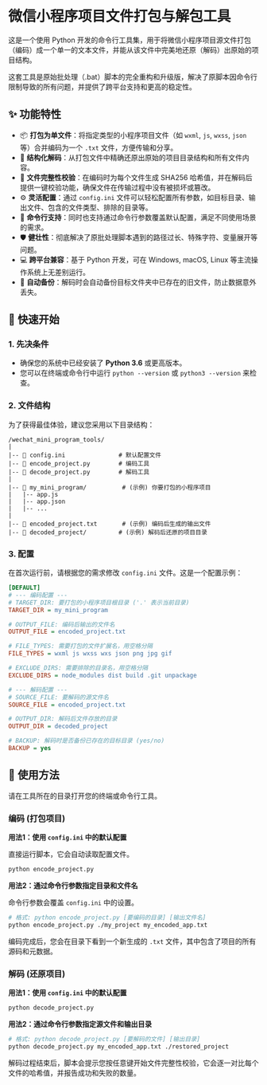 # 微信小程序项目文件打包与解包工具

这是一个使用 Python 开发的命令行工具集，用于将微信小程序项目源文件打包（编码）成一个单一的文本文件，并能从该文件中完美地还原（解码）出原始的项目结构。

这套工具是原始批处理（.bat）脚本的完全重构和升级版，解决了原脚本因命令行限制导致的所有问题，并提供了跨平台支持和更高的稳定性。

## ✨ 功能特性

*   📦 **打包为单文件**：将指定类型的小程序项目文件（如 `wxml`, `js`, `wxss`, `json` 等）合并编码为一个 `.txt` 文件，方便传输和分享。
*   📂 **结构化解码**：从打包文件中精确还原出原始的项目目录结构和所有文件内容。
*   🔐 **文件完整性校验**：在编码时为每个文件生成 SHA256 哈希值，并在解码后提供一键校验功能，确保文件在传输过程中没有被损坏或篡改。
*   ⚙️ **灵活配置**：通过 `config.ini` 文件可以轻松配置所有参数，如目标目录、输出文件、包含的文件类型、排除的目录等。
*   🚀 **命令行支持**：同时也支持通过命令行参数覆盖默认配置，满足不同使用场景的需求。
*   🛡️ **健壮性**：彻底解决了原批处理脚本遇到的路径过长、特殊字符、变量展开等问题。
*   💻 **跨平台兼容**：基于 Python 开发，可在 Windows, macOS, Linux 等主流操作系统上无差别运行。
*   🔄 **自动备份**：解码时会自动备份目标文件夹中已存在的旧文件，防止数据意外丢失。

## 🚀 快速开始

### 1. 先决条件

-   确保您的系统中已经安装了 **Python 3.6** 或更高版本。
-   您可以在终端或命令行中运行 `python --version` 或 `python3 --version` 来检查。

### 2. 文件结构

为了获得最佳体验，建议您采用以下目录结构：

```
/wechat_mini_program_tools/
|
|-- 📄 config.ini               # 默认配置文件
|-- 🐍 encode_project.py        # 编码工具
|-- 🐍 decode_project.py        # 解码工具
|
|-- 📁 my_mini_program/          # (示例) 你要打包的小程序项目
|   |-- app.js
|   |-- app.json
|   |-- ...
|
|-- 📝 encoded_project.txt       # (示例) 编码后生成的输出文件
|-- 📁 decoded_project/         # (示例) 解码后还原的项目目录
```

### 3. 配置

在首次运行前，请根据您的需求修改 `config.ini` 文件。这是一个配置示例：

```ini
[DEFAULT]
# --- 编码配置 ---
# TARGET_DIR: 要打包的小程序项目根目录 ('.' 表示当前目录)
TARGET_DIR = my_mini_program

# OUTPUT_FILE: 编码后输出的文件名
OUTPUT_FILE = encoded_project.txt

# FILE_TYPES: 需要打包的文件扩展名，用空格分隔
FILE_TYPES = wxml js wxss wxs json png jpg gif

# EXCLUDE_DIRS: 需要排除的目录名，用空格分隔
EXCLUDE_DIRS = node_modules dist build .git unpackage

# --- 解码配置 ---
# SOURCE_FILE: 要解码的源文件名
SOURCE_FILE = encoded_project.txt

# OUTPUT_DIR: 解码后文件存放的目录
OUTPUT_DIR = decoded_project

# BACKUP: 解码时是否备份已存在的目标目录 (yes/no)
BACKUP = yes
```

## 📖 使用方法

请在工具所在的目录打开您的终端或命令行工具。

### 编码 (打包项目)

**用法1：使用 `config.ini` 中的默认配置**

直接运行脚本，它会自动读取配置文件。

```bash
python encode_project.py
```

**用法2：通过命令行参数指定目录和文件名**

命令行参数会覆盖 `config.ini` 中的设置。

```bash
# 格式: python encode_project.py [要编码的目录] [输出文件名]
python encode_project.py ./my_project my_encoded_app.txt
```

编码完成后，您会在目录下看到一个新生成的 `.txt` 文件，其中包含了项目的所有源码和元数据。

### 解码 (还原项目)

**用法1：使用 `config.ini` 中的默认配置**

```bash
python decode_project.py
```

**用法2：通过命令行参数指定源文件和输出目录**

```bash
# 格式: python decode_project.py [要解码的文件] [输出目录]
python decode_project.py my_encoded_app.txt ./restored_project
```

解码过程结束后，脚本会提示您按任意键开始文件完整性校验，它会逐一对比每个文件的哈希值，并报告成功和失败的数量。
